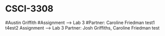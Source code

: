 # CSCI-3308
#Austin Griffith
#Assignment --> Lab 3
#Partner: Caroline Friedman
test1
t4est2
Assignment --> Lab 3
Partner: Josh Griffiths, Caroline Friedman
test
